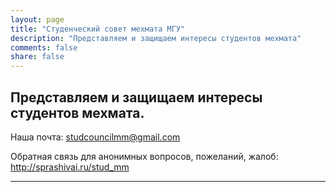 ```yaml
---
layout: page
title: "Студенческий совет мехмата МГУ"
description: "Представляем и защищаем интересы студентов мехмата"
comments: false
share: false
---
```


## Представляем и защищаем интересы студентов мехмата.

Наша почта:
studcouncilmm@gmail.com

Обратная связь для анонимных вопросов, пожеланий, жалоб:
http://sprashivai.ru/stud_mm

---

<!-- VK Widget -->
<div id="vk_groups"></div>
<script type="text/javascript">
VK.Widgets.Group("vk_groups", {mode: 4, wide: 1, no_cover: 1, width: "auto", height: "1200"}, 33327655);
</script>
